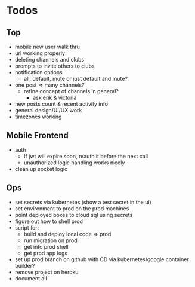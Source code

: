 # Todos

## Top
  - mobile new user walk thru
  - url working properly
  - deleting channels and clubs
  - prompts to invite others to clubs
  - notification options
    - all, default, mute
      or just default and mute?
  - one post => many channels?
    - refine concept of channels in general?
      - ask erik & victoria
  - new posts count & recent activity info
  - general design/UI/UX work
  - timezones working

## Mobile Frontend
  - auth
    - If jwt will expire soon, reauth it before the next call
    - unauthorized logic handling works nicely
  - clean up socket logic

## Ops
- set secrets via kubernetes (show a test secret in the ui)
- set environment to prod on the prod machines
- point deployed boxes to cloud sql using secrets
- figure out how to shell prod
- script for:
  - build and deploy local code => prod
  - run migration on prod
  - get into prod shell
  - get prod app logs
- set up prod branch on github with CD via
  kubernetes/google container builder?
- remove project on heroku
- document all
